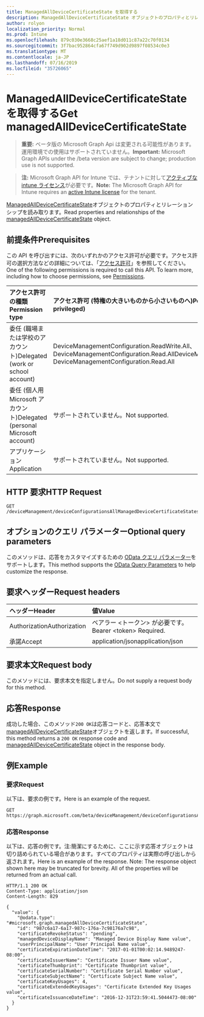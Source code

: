 ```yaml
---
title: ManagedAllDeviceCertificateState を取得する
description: ManagedAllDeviceCertificateState オブジェクトのプロパティとリレーションシップを読み取ります。
author: rolyon
localization_priority: Normal
ms.prod: Intune
ms.openlocfilehash: 879c030e3668c25aef1a18d011c87a22c70f0134
ms.sourcegitcommit: 3f7bac952864cfa67f749d902d9897f08534c0e3
ms.translationtype: MT
ms.contentlocale: ja-JP
ms.lasthandoff: 07/16/2019
ms.locfileid: "35726065"
---
```

# <a name="get-managedalldevicecertificatestate"></a><span data-ttu-id="9830d-103">ManagedAllDeviceCertificateState を取得する</span><span class="sxs-lookup"><span data-stu-id="9830d-103">Get managedAllDeviceCertificateState</span></span>

> <span data-ttu-id="9830d-104">**重要:** ベータ版の Microsoft Graph Api は変更される可能性があります。運用環境での使用はサポートされていません。</span><span class="sxs-lookup"><span data-stu-id="9830d-104">**Important:** Microsoft Graph APIs under the /beta version are subject to change; production use is not supported.</span></span>

> <span data-ttu-id="9830d-105">**注:** Microsoft Graph API for Intune では、テナントに対して[アクティブな intune ライセンス](https://go.microsoft.com/fwlink/?linkid=839381)が必要です。</span><span class="sxs-lookup"><span data-stu-id="9830d-105">**Note:** The Microsoft Graph API for Intune requires an [active Intune license](https://go.microsoft.com/fwlink/?linkid=839381) for the tenant.</span></span>

<span data-ttu-id="9830d-106">[ManagedAllDeviceCertificateState](../resources/intune-deviceconfig-managedalldevicecertificatestate.md)オブジェクトのプロパティとリレーションシップを読み取ります。</span><span class="sxs-lookup"><span data-stu-id="9830d-106">Read properties and relationships of the [managedAllDeviceCertificateState](../resources/intune-deviceconfig-managedalldevicecertificatestate.md) object.</span></span>

## <a name="prerequisites"></a><span data-ttu-id="9830d-107">前提条件</span><span class="sxs-lookup"><span data-stu-id="9830d-107">Prerequisites</span></span>
<span data-ttu-id="9830d-p101">この API を呼び出すには、次のいずれかのアクセス許可が必要です。アクセス許可の選択方法などの詳細については、「[アクセス許可](/graph/permissions-reference)」を参照してください。</span><span class="sxs-lookup"><span data-stu-id="9830d-p101">One of the following permissions is required to call this API. To learn more, including how to choose permissions, see [Permissions](/graph/permissions-reference).</span></span>

|<span data-ttu-id="9830d-110">アクセス許可の種類</span><span class="sxs-lookup"><span data-stu-id="9830d-110">Permission type</span></span>|<span data-ttu-id="9830d-111">アクセス許可 (特権の大きいものから小さいものへ)</span><span class="sxs-lookup"><span data-stu-id="9830d-111">Permissions (from most to least privileged)</span></span>|
|:---|:---|
|<span data-ttu-id="9830d-112">委任 (職場または学校のアカウント)</span><span class="sxs-lookup"><span data-stu-id="9830d-112">Delegated (work or school account)</span></span>|<span data-ttu-id="9830d-113">DeviceManagementConfiguration.ReadWrite.All、DeviceManagementConfiguration.Read.All</span><span class="sxs-lookup"><span data-stu-id="9830d-113">DeviceManagementConfiguration.ReadWrite.All, DeviceManagementConfiguration.Read.All</span></span>|
|<span data-ttu-id="9830d-114">委任 (個人用 Microsoft アカウント)</span><span class="sxs-lookup"><span data-stu-id="9830d-114">Delegated (personal Microsoft account)</span></span>|<span data-ttu-id="9830d-115">サポートされていません。</span><span class="sxs-lookup"><span data-stu-id="9830d-115">Not supported.</span></span>|
|<span data-ttu-id="9830d-116">アプリケーション</span><span class="sxs-lookup"><span data-stu-id="9830d-116">Application</span></span>|<span data-ttu-id="9830d-117">サポートされていません。</span><span class="sxs-lookup"><span data-stu-id="9830d-117">Not supported.</span></span>|

## <a name="http-request"></a><span data-ttu-id="9830d-118">HTTP 要求</span><span class="sxs-lookup"><span data-stu-id="9830d-118">HTTP Request</span></span>
<!-- {
  "blockType": "ignored"
}
-->
``` http
GET /deviceManagement/deviceConfigurationsAllManagedDeviceCertificateStates/{managedAllDeviceCertificateStateId}
```

## <a name="optional-query-parameters"></a><span data-ttu-id="9830d-119">オプションのクエリ パラメーター</span><span class="sxs-lookup"><span data-stu-id="9830d-119">Optional query parameters</span></span>
<span data-ttu-id="9830d-120">このメソッドは、応答をカスタマイズするための [OData クエリ パラメーター](https://docs.microsoft.com/en-us/graph/query-parameters)をサポートします。</span><span class="sxs-lookup"><span data-stu-id="9830d-120">This method supports the [OData Query Parameters](https://docs.microsoft.com/en-us/graph/query-parameters) to help customize the response.</span></span>

## <a name="request-headers"></a><span data-ttu-id="9830d-121">要求ヘッダー</span><span class="sxs-lookup"><span data-stu-id="9830d-121">Request headers</span></span>
|<span data-ttu-id="9830d-122">ヘッダー</span><span class="sxs-lookup"><span data-stu-id="9830d-122">Header</span></span>|<span data-ttu-id="9830d-123">値</span><span class="sxs-lookup"><span data-stu-id="9830d-123">Value</span></span>|
|:---|:---|
|<span data-ttu-id="9830d-124">Authorization</span><span class="sxs-lookup"><span data-stu-id="9830d-124">Authorization</span></span>|<span data-ttu-id="9830d-125">ベアラー &lt;トークン&gt; が必要です。</span><span class="sxs-lookup"><span data-stu-id="9830d-125">Bearer &lt;token&gt; Required.</span></span>|
|<span data-ttu-id="9830d-126">承諾</span><span class="sxs-lookup"><span data-stu-id="9830d-126">Accept</span></span>|<span data-ttu-id="9830d-127">application/json</span><span class="sxs-lookup"><span data-stu-id="9830d-127">application/json</span></span>|

## <a name="request-body"></a><span data-ttu-id="9830d-128">要求本文</span><span class="sxs-lookup"><span data-stu-id="9830d-128">Request body</span></span>
<span data-ttu-id="9830d-129">このメソッドには、要求本文を指定しません。</span><span class="sxs-lookup"><span data-stu-id="9830d-129">Do not supply a request body for this method.</span></span>

## <a name="response"></a><span data-ttu-id="9830d-130">応答</span><span class="sxs-lookup"><span data-stu-id="9830d-130">Response</span></span>
<span data-ttu-id="9830d-131">成功した場合、このメソッド`200 OK`は応答コードと、応答本文で[managedAllDeviceCertificateState](../resources/intune-deviceconfig-managedalldevicecertificatestate.md)オブジェクトを返します。</span><span class="sxs-lookup"><span data-stu-id="9830d-131">If successful, this method returns a `200 OK` response code and [managedAllDeviceCertificateState](../resources/intune-deviceconfig-managedalldevicecertificatestate.md) object in the response body.</span></span>

## <a name="example"></a><span data-ttu-id="9830d-132">例</span><span class="sxs-lookup"><span data-stu-id="9830d-132">Example</span></span>

### <a name="request"></a><span data-ttu-id="9830d-133">要求</span><span class="sxs-lookup"><span data-stu-id="9830d-133">Request</span></span>
<span data-ttu-id="9830d-134">以下は、要求の例です。</span><span class="sxs-lookup"><span data-stu-id="9830d-134">Here is an example of the request.</span></span>
``` http
GET https://graph.microsoft.com/beta/deviceManagement/deviceConfigurationsAllManagedDeviceCertificateStates/{managedAllDeviceCertificateStateId}
```

### <a name="response"></a><span data-ttu-id="9830d-135">応答</span><span class="sxs-lookup"><span data-stu-id="9830d-135">Response</span></span>
<span data-ttu-id="9830d-p102">以下は、応答の例です。注:簡潔にするために、ここに示す応答オブジェクトは切り詰められている場合があります。すべてのプロパティは実際の呼び出しから返されます。</span><span class="sxs-lookup"><span data-stu-id="9830d-p102">Here is an example of the response. Note: The response object shown here may be truncated for brevity. All of the properties will be returned from an actual call.</span></span>
``` http
HTTP/1.1 200 OK
Content-Type: application/json
Content-Length: 829

{
  "value": {
    "@odata.type": "#microsoft.graph.managedAllDeviceCertificateState",
    "id": "987c6a17-6a17-987c-176a-7c98176a7c98",
    "certificateRevokeStatus": "pending",
    "managedDeviceDisplayName": "Managed Device Display Name value",
    "userPrincipalName": "User Principal Name value",
    "certificateExpirationDateTime": "2017-01-01T00:02:14.9489247-08:00",
    "certificateIssuerName": "Certificate Issuer Name value",
    "certificateThumbprint": "Certificate Thumbprint value",
    "certificateSerialNumber": "Certificate Serial Number value",
    "certificateSubjectName": "Certificate Subject Name value",
    "certificateKeyUsages": 4,
    "certificateExtendedKeyUsages": "Certificate Extended Key Usages value",
    "certificateIssuanceDateTime": "2016-12-31T23:59:41.5044473-08:00"
  }
}
```





